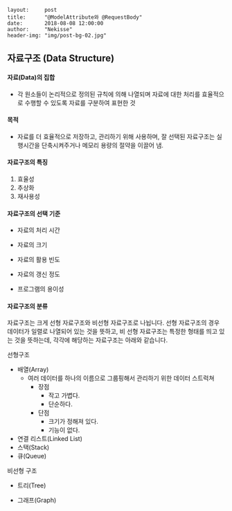 ```
layout:     post
title:      "@ModelAttribute와 @RequestBody"
date:       2018-08-08 12:00:00
author:     "Nekisse"
header-img: "img/post-bg-02.jpg"
```

## 자료구조 (Data Structure)

#### 자료(Data)의 집합
- 각 원소들이 논리적으로 정의된 규칙에 의해  나열되며 자료에 대한 처리를 효율적으로  수행할 수 있도록
  자료를 구분하여 표현한 것
#### 목적
- 자료를 더 효율적으로 저장하고, 관리하기 위해 사용하며, 잘 선택된 자료구조는 실행시간을 단축시켜주거나
  메모리 용량의 절약을 이끌어 냄.

#### 자료구조의 특징
1. 효율성
2. 추상화
3. 재사용성

#### 자료구조의 선택 기준
- 자료의 처리 시간

- 자료의 크기

- 자료의 활용 빈도

- 자료의 갱신 정도

- 프로그램의 용이성

#### 자료구조의 분류

자료구조는 크게 선형 자료구조와 비선형 자료구조로 나뉩니다.
선형 자료구조의 경우 데이터가 일렬로 나열되어 있는 것을 뜻하고,
비 선형 자료구조는 특정한 형태를 띄고 있는 것을 뜻하는데, 각각에 해당하는 자료구조는 아래와 같습니다.



선형구조

- 배열(Array)
  - 여러 데이터를 하나의 이름으로 그룹핑해서 관리하기 위한 데이터 스트럭쳐
    - 장점
      - 작고 가볍다.
      - 단순하다.
    - 단점
      - 크기가 정해져 있다.
      - 기능이 없다.
- 연결 리스트(Linked List)
- 스택(Stack)
- 큐(Queue)



비선형 구조

- 트리(Tree)

- 그래프(Graph)





